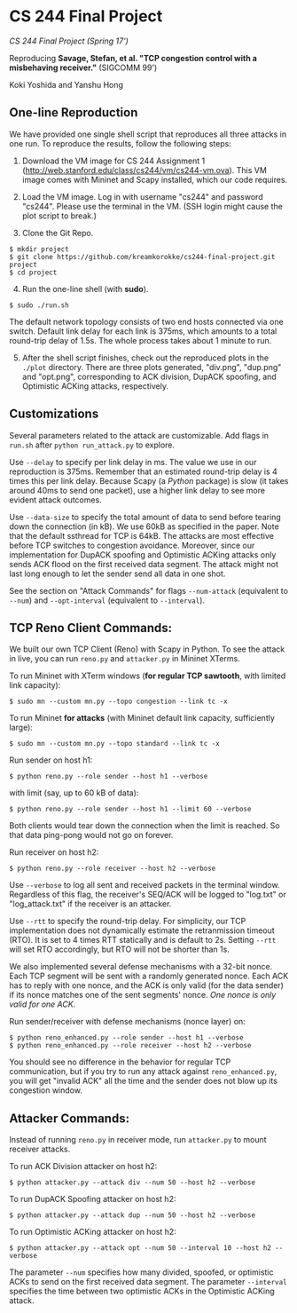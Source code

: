 # CS 244 Final Project
_CS 244 Final Project (Spring 17')_

Reproducing __Savage, Stefan, et al. "TCP congestion control with a misbehaving receiver."__ (SIGCOMM 99')

Koki Yoshida and Yanshu Hong


## One-line Reproduction
We have provided one single shell script that reproduces all three attacks
in one run. To reproduce the results, follow the following steps:

1. Download the VM image for CS 244 Assignment 1 (http://web.stanford.edu/class/cs244/vm/cs244-vm.ova). This VM image comes with Mininet and Scapy installed, which our code requires.

2. Load the VM image. Log in with username "cs244" and password "cs244". Please use the terminal in the VM. (SSH login might cause the plot script to break.)

3. Clone the Git Repo.  
```
$ mkdir project
$ git clone https://github.com/kreamkorokke/cs244-final-project.git project
$ cd project
```

4. Run the one-line shell (with __sudo__). 
```
$ sudo ./run.sh
```
The default network topology consists of two end hosts connected via one
switch. Default link delay for each link is 375ms, which amounts to a total round-trip delay of 1.5s. The whole process takes about 1 minute to run.

5. After the shell script finishes, check out the reproduced plots in the `./plot` directory. There are three plots generated, "div.png", "dup.png" and "opt.png", corresponding to ACK division, DupACK spoofing, and Optimistic ACKing attacks, respectively.


## Customizations
Several parameters related to the attack are customizable. Add flags in `run.sh` after `python run_attack.py` to explore.

Use `--delay` to specify per link delay in ms. The value we use in our reproduction is 375ms. Remember that an estimated round-trip delay is 4 times this per link delay. Because Scapy (a _Python_ package) is slow (it takes around 40ms to send one packet), use a higher link delay to see more evident attack outcomes.

Use `--data-size` to specify the total amount of data to send before tearing down the connection (in kB). We use 60kB as specified in the paper. Note that the default ssthread for TCP is 64kB. The attacks are most effective before TCP switches to congestion avoidance. Moreover, since our implementation for DupACK spoofing and Optimistic ACKing attacks only sends ACK flood on the first received data segment. The attack might not last long enough to let the sender send all data in one shot.

See the section on "Attack Commands" for flags `--num-attack` (equivalent to `--num`) and `--opt-interval` (equivalent to `--interval`).


## TCP Reno Client Commands:
We built our own TCP Client (Reno) with Scapy in Python. To see the attack in live, you can run `reno.py` and `attacker.py` in Mininet XTerms.

To run Mininet with XTerm windows (__for regular TCP sawtooth__, with limited link capacity):
```
$ sudo mn --custom mn.py --topo congestion --link tc -x
```
To run Mininet __for attacks__ (with Mininet default link capacity, sufficiently large):
```
$ sudo mn --custom mn.py --topo standard --link tc -x
```

Run sender on host h1:
```
$ python reno.py --role sender --host h1 --verbose
```
with limit (say, up to 60 kB of data):
```
$ python reno.py --role sender --host h1 --limit 60 --verbose
```
Both clients would tear down the connection when the limit is reached. So that data ping-pong would not go on forever.

Run receiver on host h2:
```
$ python reno.py --role receiver --host h2 --verbose
```
Use `--verbose` to log all sent and received packets in the terminal window. Regardless of this flag, the receiver's SEQ/ACK will be logged to "log.txt" or "log_attack.txt" if the receiver is an attacker.

Use `--rtt` to specify the round-trip delay. For simplicity, our TCP implementation does not dynamically estimate the retranmission timeout (RTO). It is set to 4 times RTT statically and is default to 2s. Setting `--rtt` will set RTO accordingly, but RTO will not be shorter than 1s.

We also implemented several defense mechanisms with a 32-bit nonce. Each TCP segment will be sent with a randomly generated nonce. Each ACK has to reply with one nonce, and the ACK is only valid (for the data sender) if its nonce matches one of the sent segments' nonce. _One nonce is only valid for one ACK._

Run sender/receiver with defense mechanisms (nonce layer) on:
```
$ python reno_enhanced.py --role sender --host h1 --verbose
$ python reno_enhanced.py --role receiver --host h2 --verbose
```
You should see no difference in the behavior for regular TCP communication, but if you try to run any attack against `reno_enhanced.py`, you will get "invalid ACK" all the time and the sender does not blow up its congestion window.


## Attacker Commands:
Instead of running `reno.py` in receiver mode, run `attacker.py` to mount receiver attacks.

To run ACK Division attacker on host h2:
```
$ python attacker.py --attack div --num 50 --host h2 --verbose
```

To run DupACK Spoofing attacker on host h2:
```
$ python attacker.py --attack dup --num 50 --host h2 --verbose 
```

To run Optimistic ACKing attacker on host h2:
```
$ python attacker.py --attack opt --num 50 --interval 10 --host h2 --verbose
```

The parameter `--num` specifies how many divided, spoofed, or optimistic ACKs to send on the first received data segment. The parameter `--interval` specifies the time between two optimistic ACKs in the Optimistic ACKing attack. 
